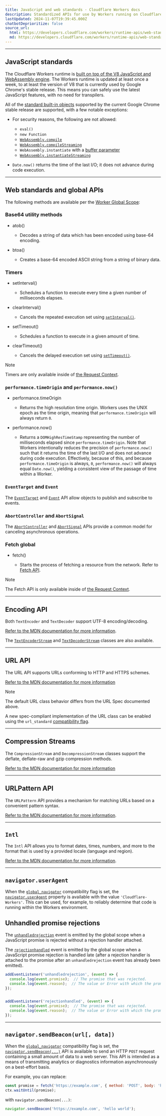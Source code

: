 ```yaml
---
title: JavaScript and web standards · Cloudflare Workers docs
description: Standardized APIs for use by Workers running on Cloudflare's global network.
lastUpdated: 2024-11-07T19:39:45.000Z
chatbotDeprioritize: false
source_url:
  html: https://developers.cloudflare.com/workers/runtime-apis/web-standards/
  md: https://developers.cloudflare.com/workers/runtime-apis/web-standards/index.md
---
```


***

## JavaScript standards

The Cloudflare Workers runtime is [built on top of the V8 JavaScript and WebAssembly engine](https://developers.cloudflare.com/workers/reference/how-workers-works/). The Workers runtime is updated at least once a week, to at least the version of V8 that is currently used by Google Chrome's stable release. This means you can safely use the latest JavaScript features, with no need for transpilers.

All of the [standard built-in objects](https://developer.mozilla.org/en-US/docs/Web/JavaScript/Reference) supported by the current Google Chrome stable release are supported, with a few notable exceptions:

* For security reasons, the following are not allowed:

  * `eval()`
  * `new Function`
  * [`WebAssembly.compile`](https://developer.mozilla.org/en-US/docs/WebAssembly/JavaScript_interface/compile_static)
  * [`WebAssembly.compileStreaming`](https://developer.mozilla.org/en-US/docs/WebAssembly/JavaScript_interface/compileStreaming_static)
  * `WebAssembly.instantiate` with a [buffer parameter](https://developer.mozilla.org/en-US/docs/WebAssembly/JavaScript_interface/instantiate_static#primary_overload_%E2%80%94_taking_wasm_binary_code)
  * [`WebAssembly.instantiateStreaming`](https://developer.mozilla.org/en-US/docs/WebAssembly/JavaScript_interface/instantiateStreaming_static)

* `Date.now()` returns the time of the last I/O; it does not advance during code execution.

***

## Web standards and global APIs

The following methods are available per the [Worker Global Scope](https://developer.mozilla.org/en-US/docs/Web/API/WorkerGlobalScope):

### Base64 utility methods

* atob()

  * Decodes a string of data which has been encoded using base-64 encoding.

* btoa()

  * Creates a base-64 encoded ASCII string from a string of binary data.

### Timers

* setInterval()

  * Schedules a function to execute every time a given number of milliseconds elapses.

* clearInterval()

  * Cancels the repeated execution set using [`setInterval()`](https://developer.mozilla.org/en-US/docs/Web/API/setInterval).

* setTimeout()

  * Schedules a function to execute in a given amount of time.

* clearTimeout()

  * Cancels the delayed execution set using [`setTimeout()`](https://developer.mozilla.org/en-US/docs/Web/API/setTimeout).

Note

Timers are only available inside of [the Request Context](https://developers.cloudflare.com/workers/runtime-apis/request/#the-request-context).

### `performance.timeOrigin` and `performance.now()`

* performance.timeOrigin

  * Returns the high resolution time origin. Workers uses the UNIX epoch as the time origin, meaning that `performance.timeOrigin` will always return `0`.

* performance.now()

  * Returns a `DOMHighResTimeStamp` representing the number of milliseconds elapsed since `performance.timeOrigin`. Note that Workers intentionally reduces the precision of `performance.now()` such that it returns the time of the last I/O and does not advance during code execution. Effectively, because of this, and because `performance.timeOrigin` is always, `0`, `performance.now()` will always equal `Date.now()`, yielding a consistent view of the passage of time within a Worker.

### `EventTarget` and `Event`

The [`EventTarget`](https://developer.mozilla.org/en-US/docs/Web/API/EventTarget) and [`Event`](https://developer.mozilla.org/en-US/docs/Web/API/Event) API allow objects to publish and subscribe to events.

### `AbortController` and `AbortSignal`

The [`AbortController`](https://developer.mozilla.org/en-US/docs/Web/API/AbortController) and [`AbortSignal`](https://developer.mozilla.org/en-US/docs/Web/API/AbortSignal) APIs provide a common model for canceling asynchronous operations.

### Fetch global

* fetch()

  * Starts the process of fetching a resource from the network. Refer to [Fetch API](https://developers.cloudflare.com/workers/runtime-apis/fetch/).

Note

The Fetch API is only available inside of [the Request Context](https://developers.cloudflare.com/workers/runtime-apis/request/#the-request-context).

***

## Encoding API

Both `TextEncoder` and `TextDecoder` support UTF-8 encoding/decoding.

[Refer to the MDN documentation for more information](https://developer.mozilla.org/en-US/docs/Web/API/Encoding_API).

The [`TextEncoderStream`](https://developer.mozilla.org/en-US/docs/Web/API/TextEncoderStream) and [`TextDecoderStream`](https://developer.mozilla.org/en-US/docs/Web/API/TextDecoderStream) classes are also available.

***

## URL API

The URL API supports URLs conforming to HTTP and HTTPS schemes.

[Refer to the MDN documentation for more information](https://developer.mozilla.org/en-US/docs/Web/API/URL)

Note

The default URL class behavior differs from the URL Spec documented above.

A new spec-compliant implementation of the URL class can be enabled using the `url_standard` [compatibility flag](https://developers.cloudflare.com/workers/configuration/compatibility-flags/).

***

## Compression Streams

The `CompressionStream` and `DecompressionStream` classes support the deflate, deflate-raw and gzip compression methods.

[Refer to the MDN documentation for more information](https://developer.mozilla.org/en-US/docs/Web/API/Compression_Streams_API)

***

## URLPattern API

The `URLPattern` API provides a mechanism for matching URLs based on a convenient pattern syntax.

[Refer to the MDN documentation for more information](https://developer.mozilla.org/en-US/docs/Web/API/URLPattern).

***

## `Intl`

The `Intl` API allows you to format dates, times, numbers, and more to the format that is used by a provided locale (language and region).

[Refer to the MDN documentation for more information](https://developer.mozilla.org/en-US/docs/Web/JavaScript/Reference/Global_Objects/Intl).

***

## `navigator.userAgent`

When the [`global_navigator`](https://developers.cloudflare.com/workers/configuration/compatibility-flags/#global-navigator) compatibility flag is set, the [`navigator.userAgent`](https://developer.mozilla.org/en-US/docs/Web/API/Navigator/userAgent) property is available with the value `'Cloudflare-Workers'`. This can be used, for example, to reliably determine that code is running within the Workers environment.

## Unhandled promise rejections

The [`unhandledrejection`](https://developer.mozilla.org/en-US/docs/Web/API/Window/unhandledrejection_event) event is emitted by the global scope when a JavaScript promise is rejected without a rejection handler attached.

The [`rejectionhandled`](https://developer.mozilla.org/en-US/docs/Web/API/Window/rejectionhandled_event) event is emitted by the global scope when a JavaScript promise rejection is handled late (after a rejection handler is attached to the promise after an `unhandledrejection` event has already been emitted).

```js
addEventListener('unhandledrejection', (event) => {
  console.log(event.promise);  // The promise that was rejected.
  console.log(event.reason);  // The value or Error with which the promise was rejected.
});


addEventListener('rejectionhandled', (event) => {
  console.log(event.promise);  // The promise that was rejected.
  console.log(event.reason);  // The value or Error with which the promise was rejected.
});
```

***

## `navigator.sendBeacon(url[, data])`

When the [`global_navigator`](https://developers.cloudflare.com/workers/configuration/compatibility-flags/#global-navigator) compatibility flag is set, the [`navigator.sendBeacon(...)`](https://developer.mozilla.org/en-US/docs/Web/API/Navigator/sendBeacon) API is available to send an HTTP `POST` request containing a small amount of data to a web server. This API is intended as a means of transmitting analytics or diagnostics information asynchronously on a best-effort basis.

For example, you can replace:

```js
const promise = fetch('https://example.com', { method: 'POST', body: 'hello world' });
ctx.waitUntil(promise);
```

with `navigator.sendBeacon(...)`:

```js
navigator.sendBeacon('https://example.com', 'hello world');
```
